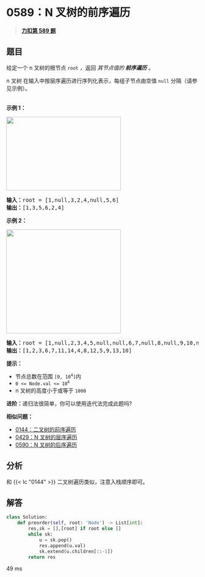 # 0589：N 叉树的前序遍历


> <u>**[力扣第 589 题](https://leetcode.cn/problems/n-ary-tree-preorder-traversal/)**</u>

## 题目

<p>给定一个 n 叉树的根节点 <meta charset="UTF-8" /> <code>root</code> ，返回 <em>其节点值的<strong> 前序遍历</strong></em> 。</p>

<p>n 叉树 在输入中按层序遍历进行序列化表示，每组子节点由空值 <code>null</code> 分隔（请参见示例）。</p>

<p><br />
<strong>示例 1：</strong></p>

<p><img src="https://assets.leetcode.com/uploads/2018/10/12/narytreeexample.png" style="height: 193px; width: 300px;" /></p>

<pre>
<strong>输入：</strong>root = [1,null,3,2,4,null,5,6]
<strong>输出：</strong>[1,3,5,6,2,4]
</pre>

<p><strong>示例 2：</strong></p>

<p><img alt="" src="https://assets.leetcode.com/uploads/2019/11/08/sample_4_964.png" style="height: 272px; width: 300px;" /></p>

<pre>
<strong>输入：</strong>root = [1,null,2,3,4,5,null,null,6,7,null,8,null,9,10,null,null,11,null,12,null,13,null,null,14]
<strong>输出：</strong>[1,2,3,6,7,11,14,4,8,12,5,9,13,10]
</pre>



<p><strong>提示：</strong></p>

<ul>
<li>节点总数在范围<meta charset="UTF-8" /> <code>[0, 10<sup>4</sup>]</code>内</li>
<li><code>0 &lt;= Node.val &lt;= 10<sup>4</sup></code></li>
<li>n 叉树的高度小于或等于 <code>1000</code></li>
</ul>



<p><strong>进阶：</strong>递归法很简单，你可以使用迭代法完成此题吗?</p>


**相似问题：**
- [0144：二叉树的前序遍历](/leetcode/0144)
- [0429：N 叉树的层序遍历](/leetcode/0429)
- [0590：N 叉树的后序遍历](/leetcode/0590)


## 分析

和 {{< lc "0144" >}} 二叉树遍历类似，注意入栈顺序即可。

## 解答

```python
class Solution:
    def preorder(self, root: 'Node') -> List[int]:
        res,sk = [],[root] if root else []
        while sk:
            u = sk.pop()
            res.append(u.val)
            sk.extend(u.children[::-1])
        return res
```
49 ms

